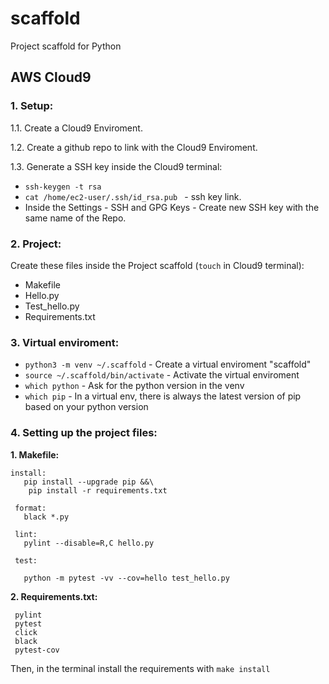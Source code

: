# scaffold
Project scaffold for Python

## AWS Cloud9

### 1. Setup:

1.1. Create a Cloud9 Enviroment.

1.2. Create a github repo to link with the Cloud9 Enviroment.

1.3. Generate a SSH key inside the Cloud9 terminal:

  * `ssh-keygen -t rsa`
  * `cat /home/ec2-user/.ssh/id_rsa.pub ` - ssh key link.
  * Inside the Settings - SSH and GPG Keys - Create new SSH key with the same name of the Repo.

### 2. Project:

Create these files inside the Project scaffold (`touch` in Cloud9 terminal):

  * Makefile
  * Hello.py
  * Test_hello.py
  * Requirements.txt

### 3. Virtual enviroment:

  * `python3 -m venv ~/.scaffold` - Create a virtual enviroment "scaffold"
  * `source ~/.scaffold/bin/activate` - Activate the virtual enviroment
  * `which python` - Ask for the python version in the venv
  * `which pip` - In a virtual env, there is always the latest version of pip based on your python version

### 4. Setting up the project files:

  **1. Makefile:**
  
    install:
       pip install --upgrade pip &&\
        pip install -r requirements.txt

     format:
       black *.py

     lint:
       pylint --disable=R,C hello.py

     test:

       python -m pytest -vv --cov=hello test_hello.py
   
   **2. Requirements.txt:**
   
     pylint
     pytest
     click
     black
     pytest-cov
     
   Then, in the terminal install the requirements with `make install`

